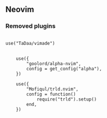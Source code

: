 ## Neovim

### Removed plugins

```

use("TaDaa/vimade")


	use({
		"goolord/alpha-nvim",
		config = get_config("alpha"),
	})

	use({
		"Mofiqul/trld.nvim",
		config = function()
			require("trld").setup()
		end,
	})
```


